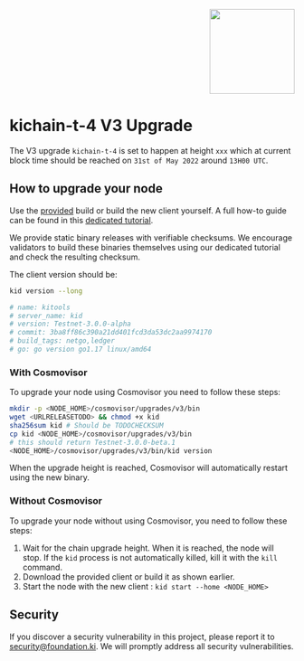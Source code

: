 <p align="right">
    <img width=150px src="https://wallet-testnet.blockchain.ki/static/img/icons/ki-chain.png" />
</p>

# kichain-t-4 V3 Upgrade

The V3 upgrade `kichain-t-4` is set to happen at height `xxx` which at current block time should be reached on `31st of May 2022` around `13H00 UTC`.

## How to upgrade your node

Use the [provided](https://github.com/KiFoundation/ki-networks/tree/added-v3-upgrade-tutorial/Testnet/kichain-t-4) build or build the new client yourself. A full how-to guide can be found in this [dedicated tutorial](https://github.com/KiFoundation/ki-tools#readme).

We provide static binary releases with verifiable checksums. We encourage validators to build these binaries themselves using our dedicated tutorial and check the resulting checksum.

The client version should be:
```bash
kid version --long

# name: kitools
# server_name: kid
# version: Testnet-3.0.0-alpha
# commit: 3ba8ff86c390a21dd401fcd3da53dc2aa9974170
# build_tags: netgo,ledger
# go: go version go1.17 linux/amd64
```

### With Cosmovisor
To upgrade your node using Cosmovisor you need to follow these steps:

```bash
mkdir -p <NODE_HOME>/cosmovisor/upgrades/v3/bin
wget <URLRELEASETODO> && chmod +x kid
sha256sum kid # Should be TODOCHECKSUM
cp kid <NODE_HOME>/cosmovisor/upgrades/v3/bin
# this should return Testnet-3.0.0-beta.1
<NODE_HOME>/cosmovisor/upgrades/v3/bin/kid version
```

When the upgrade height is reached, Cosmovisor will automatically restart using the new binary.

### Without Cosmovisor
To upgrade your node without using Cosmovisor,  you need to follow these steps:
1. Wait for the chain upgrade height. When it is reached, the node will stop. If the `kid` process is not automatically killed, kill it with the `kill` command.
2. Download the provided client or build it as shown earlier.
3. Start the node with the new client : `kid start --home <NODE_HOME>`

## Security

If you discover a security vulnerability in this project, please report it to security@foundation.ki. We will promptly address all security vulnerabilities.
